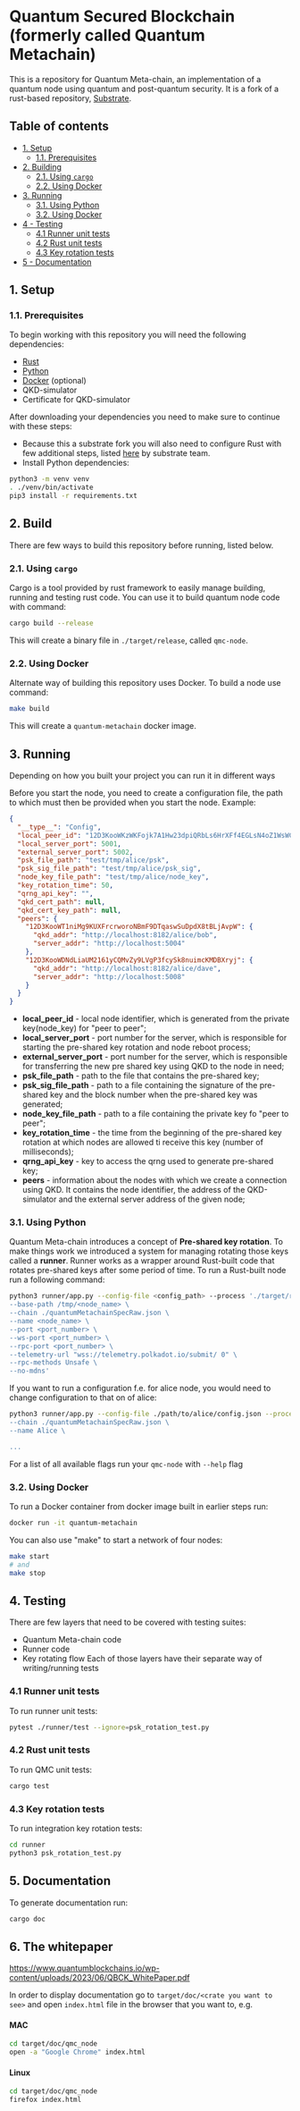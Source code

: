# Quantum Secured Blockchain (formerly called Quantum Metachain)

This is a repository for Quantum Meta-chain, an implementation of a quantum node using quantum 
and post-quantum security. It is a fork of a rust-based repository, [Substrate](https://github.com/paritytech/substrate).

## Table of contents
- [1. Setup](#1-setup)
  - [1.1. Prerequisites](#11-prerequisites)
- [2. Building](#2-build)
  - [2.1. Using `cargo`](#21-using-cargo)
  - [2.2. Using Docker](#22-using-docker)
- [3. Running](#3-running)
  - [3.1. Using Python](#31-using-python)
  - [3.2. Using Docker](#32-using-docker)
- [4 - Testing](#4-testing)
  - [4.1 Runner unit tests](#41-runner-unit-tests)
  - [4.2 Rust unit tests](#42-rust-unit-tests)
  - [4.3 Key rotation tests](#43-key-rotation-tests)
- [5 - Documentation](#5-documentation)

## 1. Setup
### 1.1. Prerequisites 
To begin working with this repository you will need the following dependencies:
- [Rust](https://www.rust-lang.org/tools/install)
- [Python](https://www.python.org/downloads/)
- [Docker](https://docs.docker.com/engine/install/) (optional)
- QKD-simulator
- Certificate for QKD-simulator

After downloading your dependencies you need to make sure to continue with these steps:
- Because this a substrate fork you will also need to configure Rust with few additional steps, listed [here](https://docs.substrate.io/install/)
by substrate team.
- Install Python dependencies:
```bash
python3 -m venv venv
. ./venv/bin/activate
pip3 install -r requirements.txt
```

## 2. Build
There are few ways to build this repository before running, listed below.

### 2.1. Using `cargo` 
Cargo is a tool provided by rust framework to easily manage building, running and testing rust code.
You can use it to build quantum node code with command:
```bash
cargo build --release
```
This will create a binary file in `./target/release`, called `qmc-node`.

### 2.2. Using Docker
Alternate way of building this repository uses Docker. To build a node use command:

```bash
make build
```
This will create a `quantum-metachain` docker image.

## 3. Running
Depending on how you built your project you can run it in different ways

Before you start the node, you need to create a configuration file, the path to which must then be provided when you start the node.
Example:
```json
{
  "__type__": "Config",
  "local_peer_id": "12D3KooWKzWKFojk7A1Hw23dpiQRbLs6HrXFf4EGLsN4oZ1WsWCc",
  "local_server_port": 5001,
  "external_server_port": 5002,
  "psk_file_path": "test/tmp/alice/psk",
  "psk_sig_file_path": "test/tmp/alice/psk_sig",
  "node_key_file_path": "test/tmp/alice/node_key",
  "key_rotation_time": 50,
  "qrng_api_key": "",
  "qkd_cert_path": null,
  "qkd_cert_key_path": null,
  "peers": {
    "12D3KooWT1niMg9KUXFrcrworoNBmF9DTqaswSuDpdX8tBLjAvpW": {
      "qkd_addr": "http://localhost:8182/alice/bob",
      "server_addr": "http://localhost:5004"
    },
    "12D3KooWDNdLiaUM2161yCQMvZy9LVgP3fcySk8nuimcKMDBXryj": {
      "qkd_addr": "http://localhost:8182/alice/dave",
      "server_addr": "http://localhost:5008"
    }
  }
}
```

- **local_peer_id** - local node identifier, which is generated from the private key(node_key) for "peer to peer";
- **local_server_port** - port number for the server, which is responsible for starting the pre-shared key rotation and node reboot process;
- **external_server_port** - port number for the server, which is responsible for transferring the new pre shared key using QKD to the node in need;
- **psk_file_path** - path to the file that contains the pre-shared key;
- **psk_sig_file_path** - path to a file containing the signature of the pre-shared key and the block number when the pre-shared key was generated;
- **node_key_file_path** - path to a file containing the private key fo "peer to peer";
- **key_rotation_time** - the time from the beginning of the pre-shared key rotation at which nodes are allowed ti receive this key (number of milliseconds);
- **qrng_api_key** - key to access the qrng used to generate pre-shared key;
- **peers** - information about the nodes with which we create a connection using QKD. It contains the node identifier, the address of the QKD-simulator and the external server address of the given node;

### 3.1. Using Python
Quantum Meta-chain introduces a concept of **Pre-shared key rotation**.
To make things work we introduced a system for managing rotating those keys called a **runner**.
Runner works as a wrapper around Rust-built code that rotates pre-shared keys after some period of time.
To run a Rust-built node run a following command:

```bash
python3 runner/app.py --config-file <config_path> --process './target/release/qmc-node \
--base-path /tmp/<node_name> \
--chain ./quantumMetachainSpecRaw.json \
--name <node_name> \
--port <port_number> \
--ws-port <port_number> \
--rpc-port <port_number> \
--telemetry-url "wss://telemetry.polkadot.io/submit/ 0" \
--rpc-methods Unsafe \
--no-mdns'
```
If you want to run a configuration f.e. for alice node, you would need to change configuration to that on of alice:
```bash
python3 runner/app.py --config-file ./path/to/alice/config.json --process './target/release/qmc-node \
--chain ./quantumMetachainSpecRaw.json \
--name Alice \

...
```
For a list of all available flags run your `qmc-node` with `--help` flag

### 3.2. Using Docker
To run a Docker container from docker image built in earlier steps run:
```bash
docker run -it quantum-metachain
```
You can also use "make" to start a network of four nodes:
```bash
make start
# and
make stop
```

## 4. Testing
There are few layers that need to be covered with testing suites:
- Quantum Meta-chain code
- Runner code
- Key rotating flow
Each of those layers have their separate way of writing/running tests

### 4.1 Runner unit tests
To run runner unit tests:
```bash
pytest ./runner/test --ignore=psk_rotation_test.py
```

### 4.2 Rust unit tests
To run QMC unit tests:
```bash
cargo test
```

### 4.3 Key rotation tests
To run integration key rotation tests:
```bash
cd runner
python3 psk_rotation_test.py
```
  

## 5. Documentation
To generate documentation run:
```bash
cargo doc
```

## 6. The whitepaper
https://www.quantumblockchains.io/wp-content/uploads/2023/06/QBCK_WhitePaper.pdf 

In order to display documentation go to `target/doc/<crate you want to see>` and open `index.html` file in the browser that you want to, e.g.
#### MAC

```bash
cd target/doc/qmc_node
open -a "Google Chrome" index.html
```

#### Linux

```bash
cd target/doc/qmc_node
firefox index.html
```

